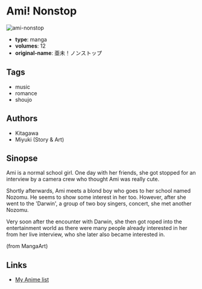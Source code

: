# Ami! Nonstop

![ami-nonstop](https://cdn.myanimelist.net/images/manga/2/5755.jpg)

-   **type**: manga
-   **volumes**: 12
-   **original-name**: 亜未！ノンストップ

## Tags

-   music
-   romance
-   shoujo

## Authors

-   Kitagawa
-   Miyuki (Story & Art)

## Sinopse

Ami is a normal school girl. One day with her friends, she got stopped for an interview by a camera crew who thought Ami was really cute.

Shortly afterwards, Ami meets a blond boy who goes to her school named Nozomu. He seems to show some interest in her too. However, after she went to the 'Darwin', a group of two boy singers, concert, she met another Nozomu.

Very soon after the encounter with Darwin, she then got roped into the entertainment world as there were many people already interested in her from her live interview, who she later also became interested in.

(from MangaArt)

## Links

-   [My Anime list](https://myanimelist.net/manga/4664/Ami_Nonstop)
